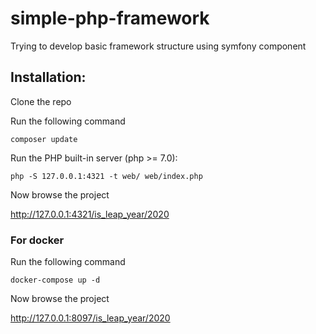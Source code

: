 # simple-php-framework

Trying to develop basic framework structure using symfony component

## Installation:

Clone the repo

Run the following command

`composer update`

Run the PHP built-in server (php >= 7.0):

`php -S 127.0.0.1:4321 -t web/ web/index.php`

Now browse the project

http://127.0.0.1:4321/is_leap_year/2020

###  For docker

Run the following command

`docker-compose up -d`

Now browse the project

http://127.0.0.1:8097/is_leap_year/2020
